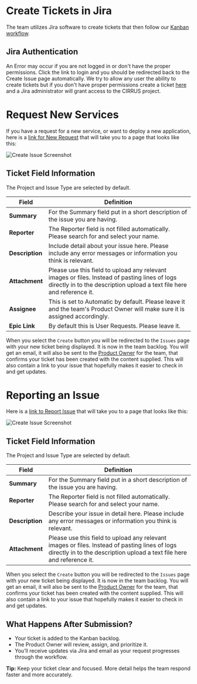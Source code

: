 # Create Tickets in Jira

The team utilizes Jira software to create tickets that then follow our [Kanban workflow](agile.md#kanban-board).

## Jira Authentication

An Error may occur if you are not logged in or don't have the proper permissions. Click the link to login and you should be redirected back to the Create Issue page automatically. We try to allow any user the ability to create tickets but if you don't have proper permissions create a ticket [here](https://ithelp.ucar.edu/servicedesk/customer/portal/2/create/17) and a Jira administrator will grant access to the CIRRUS project.

# Request New Services

If you have a request for a new service, or want to deploy a new application, here is a [link for New Request](https://jira.ucar.edu/secure/CreateIssueDetails!init.jspa?pid=18470&issuetype=10903&customfield_10281=CCPP-108) that will take you to a page that looks like this:

![Create Issue Screenshot](../../media/jira/user-request.png)

## Ticket Field Information
The Project and Issue Type are selected by default.

| Field      | Definition |
|------------|------------|
| **Summary** | For the Summary field put in a short description of the issue you are having. |
| **Reporter** | The Reporter field is not filled automatically. Please search for and select your name. |
| **Description** | Include detail about your issue here. Please include any error messages or information you think is relevant. |
| **Attachment** | Please use this field to upload any relevant images or files. Instead of pasting lines of logs directly in to the description upload a text file here and reference it. |
| **Assignee** | This is set to Automatic by default. Please leave it and the team's Product Owner will make sure it is assigned accordingly. |
| **Epic Link** | By default this is User Requests. Please leave it. |

When you select the `Create` button you will be redirected to the `Issues` page with your new ticket being displayed. It is now in the team backlog. You will get an email, it will also be sent to the [Product Owner](agile.md#via-the-agile-product-owner-po) for the team, that confirms your ticket has been created with the content supplied. This will also contain a link to your issue that hopefully makes it easier to check in and get updates.

# Reporting an Issue

Here is a [link to Report Issue](https://jira.ucar.edu/secure/CreateIssueDetails!init.jspa?pid=18470&issuetype=10905) that will take you to a page that looks like this:

![Create Issue Screenshot](../../media/jira/create-issue.png)

## Ticket Field Information
The Project and Issue Type are selected by default.

| Field      | Definition |
|------------|------------|
| **Summary** | For the Summary field put in a short description of the issue you are having. |
| **Reporter** | The Reporter field is not filled automatically. Please search for and select your name. |
| **Description** | Describe your issue in detail here. Please include any error messages or information you think is relevant. |
| **Attachment** | Please use this field to upload any relevant images or files. Instead of pasting lines of logs directly in to the description upload a text file here and reference it. |

When you select the `Create` button you will be redirected to the `Issues` page with your new ticket being displayed. It is now in the team backlog. You will get an email, it will also be sent to the [Product Owner](agile.md#via-the-agile-product-owner-po) for the team, that confirms your ticket has been created with the content supplied. This will also contain a link to your issue that hopefully makes it easier to check in and get updates.

## What Happens After Submission?
- Your ticket is added to the Kanban backlog.
- The Product Owner will review, assign, and prioritize it.
- You’ll receive updates via Jira and email as your request progresses through the workflow.

**Tip:** Keep your ticket clear and focused. More detail helps the team respond faster and more accurately. 